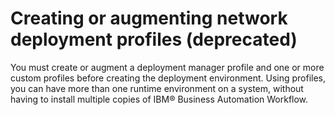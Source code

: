 # Creating or augmenting network deployment profiles (deprecated)

You must create or augment a deployment manager
profile and one or more custom profiles before creating the deployment
environment. Using profiles, you can have more than one runtime environment
on a system, without having to install multiple copies of IBM® Business Automation Workflow.